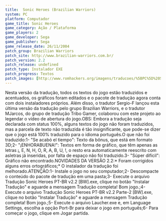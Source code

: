 ```yaml
---
title:  Sonic Heroes (Brazilian Warriors)
system: PC
platform: Computador
game_title: Sonic Heroes
game_category: Ação / Plataforma
game_players: 2
game_developer: Sega
game_publisher: Sega
game_release_date: 26/11/2004
patch_group: Brazilian Warriors
patch_site: http://www.brazilian-warriors.com.br/
patch_version: 2.2
patch_release: undefined
patch_type: Instalador EXE
patch_progress: Textos
patch_images: [http://www.romhackers.org/imagens/traducoes/%5BPC%5D%20Sonic%20Heroes%20-%20Brazilian%20Warriors%20-%201.jpg,http://www.romhackers.org/imagens/traducoes/%5BPC%5D%20Sonic%20Heroes%20-%20Brazilian%20Warriors%20-%202.jpg,http://www.romhackers.org/imagens/traducoes/%5BPC%5D%20Sonic%20Heroes%20-%20Brazilian%20Warriors%20-%203.jpg]
---
```

Nesta versão da tradução, todos os textos do jogo estão traduzidos e acentuados, os gráficos foram editados e o pacote de tradução agora conta com dois instaladores próprios. Além disso, o tradutor Sergio-F lançou esta última versão da tradução pelo grupo Brazilian Warriors, e o tradutor MJarcos, do grupo de tradução Tribo Gamer, colaborou com este projeto ao legendar o vídeo de abertura do jogo.OBS: Embora a tradução seja declarada com status 100%, alguns textos do jogo não foram traduzidos, mas a parcela de texto não traduzida é tão insignificante, que pode-se dizer que o jogo está 100% traduzido para o idioma português.O que não foi traduzido:1- "Se acabó el tiempo": Texto da bônus, que está em formato 3D;2- "¡ENHORABUENA!": Textos em forma de gráfico, que têm apenas as letras ¡, E, N, H, O, R, A, B, U, !, o resto era automaticamente reescrito com asletras já inseridas, por falta de espaço não foi traduzido.3- "Súper difícil": Gráfico não encontrado.NOVIDADES DA VERSÃO 2.2:* Foram corrigidos alguns erros ortográficos;* O instalador da tradução foi melhorado.ATENÇÃO:1- Instale o jogo no seu computador;2- Descompacte o conteúdo do pacote de tradução em uma pasta;3- Execute o arquivo Tradução Sonic Heroes PT-BR v2.2 [BW].exe, clique no botão "Instalar Tradução" e aguarde a mensagem Tradução completa! Bom jogo.;4- Execute o arquivo Tradução Sonic Heroes PT-BR v2.2 Parte-2 [BW].exe, clique no botão "Instalar Tradução" e aguarde a mensagem Tradução completa! Bom jogo.;5- Execute o arquivo Laucher.exe e, em Language Settings, escolha a opção Port-Br para deixar o jogo em português;6- Para começar o jogo, clique em Jogar partida.